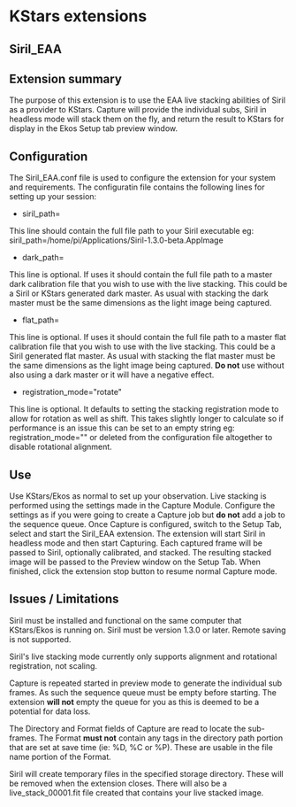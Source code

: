 ﻿# KStars extensions
## Siril_EAA

Extension summary
-----------------
The purpose of this extension is to use the EAA live stacking abilities of Siril as a provider to  KStars. Capture will provide the individual subs, Siril in headless mode will stack them on the fly, and return the result to KStars for display in the Ekos Setup tab preview window.

Configuration
-------------
The Siril_EAA.conf file is used to configure the extension for your system and requirements. The configuratin file contains the following lines for setting up your session:

- siril_path=

This line should contain the full file path to your Siril executable eg: siril_path=/home/pi/Applications/Siril-1.3.0-beta.AppImage
- dark_path=

This line is optional. If uses it should contain the full file path to a master dark calibration file that you wish to use with the live stacking. This could be a Siril or KStars generated dark master. As usual with stacking the dark master must be the same dimensions as the light image being captured.
- flat_path=

This line is optional. If uses it should contain the full file path to a master flat calibration file that you wish to use with the live stacking. This could be a Siril generated flat master. As usual with stacking the flat master must be the same dimensions as the light image being captured. **Do not** use without also using a dark master or it will have a negative effect.
- registration_mode="rotate"

This line is optional. It defaults to setting the stacking registration mode to allow for rotation as well as shift. This takes slightly longer to calculate so if performance is an issue this can be set to an empty string eg: registration_mode="" or deleted from the configuration file altogether to disable rotational alignment.

Use
---
Use KStars/Ekos as normal to set up your observation. 
Live stacking is performed using the settings made in the Capture Module. Configure the settings as if you were going to create a Capture job but **do not** add a job to the sequence queue.
Once Capture is configured, switch to the Setup Tab, select and start the Siril_EAA extension.
The extension will start Siril in headless mode and then start Capturing. Each captured frame will be passed to Siril, optionally calibrated, and stacked. The resulting stacked image will be passed to the Preview window on the Setup Tab.
When finished, click the extension stop button to resume normal Capture mode.

Issues / Limitations
--------------------
Siril must be installed and functional on the same computer that KStars/Ekos is running on. Siril must be version 1.3.0 or later. Remote saving is not supported.

Siril's live stacking mode currently only supports alignment and rotational registration, not scaling.

Capture is repeated started in preview mode to generate the individual sub frames. As such the sequence queue must be empty before starting. The extension **will not** empty the queue for you as this is deemed to be a potential for data loss.

The Directory and Format fields of Capture are read to locate the sub-frames. The Format **must not** contain any tags in the directory path portion that are set at save time (ie: %D, %C or %P). These are usable in the file name portion of the Format.

Siril will create temporary files in the specified storage directory. These will be removed when the extension closes. There will also be a live_stack_00001.fit file created that contains your live stacked image.
